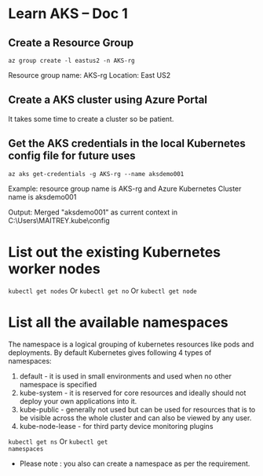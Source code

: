 # Learn AKS – Doc 1
## Create a Resource Group
<code>az group create -l eastus2 -n AKS-rg</code>

Resource group name: AKS-rg
Location: East US2

## Create a AKS cluster using Azure Portal
It takes some time to create a cluster so be patient.
 

## Get the AKS credentials in the local Kubernetes config file for future uses
<code>az aks get-credentials -g AKS-rg --name aksdemo001</code>

Example: resource group name is AKS-rg and Azure Kubernetes Cluster name is aksdemo001

Output:
Merged "aksdemo001" as current context in C:\Users\MAITREY\.kube\config

# List out the existing Kubernetes worker nodes

<code>kubectl get nodes</code>
Or 
<code>kubectl get no</code>
Or
<code>kubectl get node</code>
 
# List all the available namespaces

The namespace is a logical grouping of kubernetes resources like pods and deployments. By default Kubernetes gives following 4 types of namespaces:
1. default - it is used in small environments and used when no other namespace is specified
2. kube-system - it is reserved for core resources and ideally should not deploy your own applications into it.
3. kube-public - generally not used but can be used for resources that is to be visible across the whole cluster and can also be viewed by any user.
4. kube-node-lease - for third party device monitoring plugins

<code>kubectl get ns</code> 
Or
<code>kubectl get namespaces</code>

* Please note : you also can create a namespace as per the requirement.



